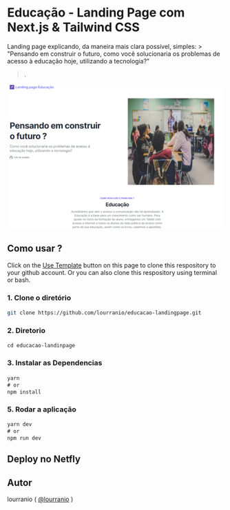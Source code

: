 # Educação - Landing Page com Next.js & Tailwind CSS

Landing page explicando, da maneira mais clara possível, simples: > "Pensando em construir o futuro, como você solucionaria os problemas de acesso à educação hoje, utilizando a tecnologia?"

> .

![image](https://github.com/lourranio/educacao-landingpage/blob/9c1a84ce481ba28bad1ed1e7ac37591fceefee67/public/page1.PNG)

## Como usar ?

Click on the [Use Template](https://github.com/lourranio/educacao-landinpage/generate) button on this page to clone this respository to your github account. Or you can also clone this respository using terminal or bash.

### 1\. Clone o diretório

```bash
git clone https://github.com/lourranio/educacao-landingpage.git
```

### 2\. Diretorio

```
cd educacao-landinpage
```

### 3\. Instalar as Dependencias

```
yarn
# or
npm install
```

### 5\. Rodar a aplicação

```
yarn dev
# or
npm run dev
```

## Deploy no Netfly

## Autor

lourranio ( [@lourranio](https://github.com/lourranio) )
